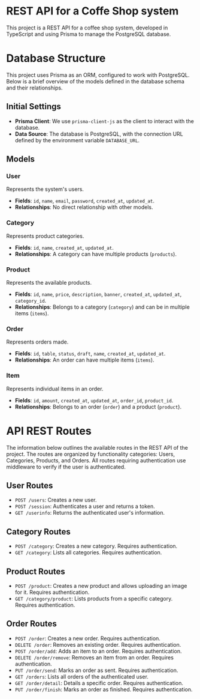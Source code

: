 # REST API for a Coffe Shop system

This project is a REST API for a coffee shop system, developed in TypeScript and using Prisma to manage the PostgreSQL database.

# Database Structure

This project uses Prisma as an ORM, configured to work with PostgreSQL. Below is a brief overview of the models defined in the database schema and their relationships.

## Initial Settings

- **Prisma Client**: We use `prisma-client-js` as the client to interact with the database.
- **Data Source**: The database is PostgreSQL, with the connection URL defined by the environment variable `DATABASE_URL`.

## Models

### User
Represents the system's users.
- **Fields**: `id`, `name`, `email`, `password`, `created_at`, `updated_at`.
- **Relationships**: No direct relationship with other models.

### Category
Represents product categories.
- **Fields**: `id`, `name`, `created_at`, `updated_at`.
- **Relationships**: A category can have multiple products (`products`).

### Product
Represents the available products.
- **Fields**: `id`, `name`, `price`, `description`, `banner`, `created_at`, `updated_at`, `category_id`.
- **Relationships**: Belongs to a category (`category`) and can be in multiple items (`items`).

### Order
Represents orders made.
- **Fields**: `id`, `table`, `status`, `draft`, `name`, `created_at`, `updated_at`.
- **Relationships**: An order can have multiple items (`items`).

### Item
Represents individual items in an order.
- **Fields**: `id`, `amount`, `created_at`, `updated_at`, `order_id`, `product_id`.
- **Relationships**: Belongs to an order (`order`) and a product (`product`).


# API REST Routes

The information below outlines the available routes in the REST API of the project. The routes are organized by functionality categories: Users, Categories, Products, and Orders. All routes requiring authentication use middleware to verify if the user is authenticated.

## User Routes

- `POST /users`: Creates a new user.
- `POST /session`: Authenticates a user and returns a token.
- `GET /userinfo`: Returns the authenticated user's information.

## Category Routes

- `POST /category`: Creates a new category. Requires authentication.
- `GET /category`: Lists all categories. Requires authentication.

## Product Routes

- `POST /product`: Creates a new product and allows uploading an image for it. Requires authentication.
- `GET /category/product`: Lists products from a specific category. Requires authentication.

## Order Routes

- `POST /order`: Creates a new order. Requires authentication.
- `DELETE /order`: Removes an existing order. Requires authentication.
- `POST /order/add`: Adds an item to an order. Requires authentication.
- `DELETE /order/remove`: Removes an item from an order. Requires authentication.
- `PUT /order/send`: Marks an order as sent. Requires authentication.
- `GET /orders`: Lists all orders of the authenticated user.
- `GET /order/detail`: Details a specific order. Requires authentication.
- `PUT /order/finish`: Marks an order as finished. Requires authentication.


